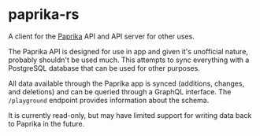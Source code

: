 # paprika-rs

A client for the [Paprika](https://www.paprikaapp.com) API and API server for
other uses.

The Paprika API is designed for use in app and given it's unofficial nature,
probably shouldn't be used much. This attempts to sync everything with a
PostgreSQL database that can be used for other purposes.

All data available through the Paprika app is synced (additions, changes, and
deletions) and can be queried through a GraphQL interface. The `/playground`
endpoint provides information about the schema.

It is currently read-only, but may have limited support for writing data back to
Paprika in the future.
